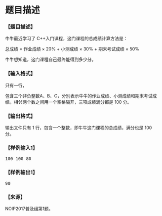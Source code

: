 # 题目描述


<h3>
【题目描述】
</h3>
<p>
牛牛最近学习了 C++入门课程，这门课程的总成绩计算方法是：
</p>
<p>
总成绩 = 作业成绩 × 20% + 小测成绩 × 30% + 期末考试成绩 × 50%
</p>
<p>
牛牛想知道，这门课程自己最终能得到多少分。
</p>
<h3>
【输入格式】
</h3>
<p>
只有一行，
</p>
<p>
包含三个非负整数A、B、C，分别表示牛牛的作业成绩、小测成绩和期末考试成绩。相邻两个数之间用一个空格隔开，三项成绩满分都是 100 分。
</p>
<h3>
【输出格式】
</h3>
<p>
输出文件只有 1 行，包含一个整数，即牛牛这门课程的总成绩，满分也是 100 分。
</p>
<h3>
【样例输入1】
</h3>
<pre>100 100 80</pre>
<h3>
【样例输出1】
</h3>
<pre>90</pre>
<h3>
【来源】
</h3>
<p>
NOIP2017普及组第1题。
</p>

